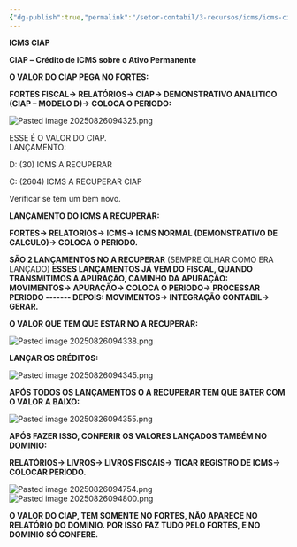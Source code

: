 ```yaml
---
{"dg-publish":true,"permalink":"/setor-contabil/3-recursos/icms/icms-ciap/","dgPassFrontmatter":true,"created":"2025-08-26T09:41:43.532-03:00","updated":"2025-08-26T09:49:27.916-03:00"}
---
```


**ICMS CIAP**

**CIAP –** **Crédito de ICMS sobre o Ativo Permanente**

**O VALOR DO CIAP PEGA NO FORTES:**

**FORTES FISCAL-> RELATÓRIOS-> CIAP-> DEMONSTRATIVO ANALITICO (CIAP – MODELO D)-> COLOCA O PERIODO:**

![Pasted image 20250826094325.png](/img/user/4%20ARQUIVOS/Pasted%20image%2020250826094325.png)

ESSE É O VALOR DO CIAP.  
LANÇAMENTO:

D: (30) ICMS A RECUPERAR

C: (2604) ICMS A RECUPERAR CIAP  
  
Verificar se tem um bem novo.

**LANÇAMENTO DO ICMS A RECUPERAR:**

**FORTES-> RELATORIOS-> ICMS-> ICMS NORMAL (DEMONSTRATIVO DE CALCULO)-> COLOCA O PERIODO.**

**SÃO 2 LANÇAMENTOS NO A RECUPERAR** (SEMPRE OLHAR COMO ERA LANÇADO) **ESSES LANÇAMENTOS JÁ VEM DO FISCAL, QUANDO TRANSMITIMOS A APURAÇÃO, CAMINHO DA APURAÇÃO: MOVIMENTOS-> APURAÇÃO-> COLOCA O PERIODO-> PROCESSAR PERIODO ------- DEPOIS: MOVIMENTOS-> INTEGRAÇÃO CONTABIL-> GERAR.**

**O VALOR QUE TEM QUE ESTAR NO A RECUPERAR:**

![Pasted image 20250826094338.png](/img/user/4%20ARQUIVOS/Pasted%20image%2020250826094338.png)

**LANÇAR OS CRÉDITOS:**

![Pasted image 20250826094345.png](/img/user/4%20ARQUIVOS/Pasted%20image%2020250826094345.png)

**APÓS TODOS OS LANÇAMENTOS O A RECUPERAR TEM QUE BATER COM O VALOR A BAIXO:**

![Pasted image 20250826094355.png](/img/user/4%20ARQUIVOS/Pasted%20image%2020250826094355.png)

**APÓS FAZER ISSO, CONFERIR OS VALORES LANÇADOS TAMBÉM NO DOMINIO:**

**RELATÓRIOS-> LIVROS-> LIVROS FISCAIS-> TICAR REGISTRO DE ICMS-> COLOCAR PERIODO.**


![Pasted image 20250826094754.png](/img/user/4%20ARQUIVOS/Pasted%20image%2020250826094754.png)
![Pasted image 20250826094800.png](/img/user/4%20ARQUIVOS/Pasted%20image%2020250826094800.png)


**O VALOR DO CIAP, TEM SOMENTE NO FORTES, NÃO APARECE NO RELATÓRIO DO DOMINIO. POR ISSO FAZ TUDO PELO FORTES, E NO DOMINIO SÓ CONFERE.**


